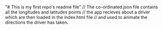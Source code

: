 "# This is my first repo's readme file" 
// The co-ordinated.json file contains all the longitudes and latitudes points
// the app recieves about a driver which are then loaded in the index.html file
// and used to animate the directions the driver has taken.

